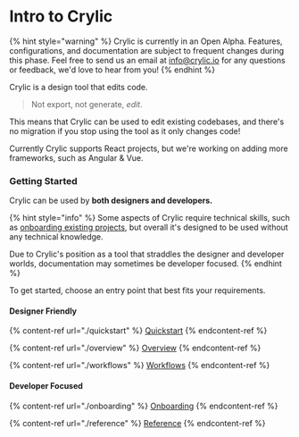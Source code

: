 # Intro to Crylic

{% hint style="warning" %}
Crylic is currently in an Open Alpha. Features, configurations, and documentation are subject to frequent changes during this phase. Feel free to send us an email at [info@crylic.io](mailto:info@crylic.io) for any questions or feedback, we'd love to hear from you!
{% endhint %}

Crylic is a design tool that edits code.

> Not export, not generate, _edit_.

This means that Crylic can be used to edit existing codebases, and there's no migration if you stop using the tool as it only changes code!

Currently Crylic supports React projects, but we're working on adding more frameworks, such as Angular & Vue.

### Getting Started

Crylic can be used by **both designers and developers.**

{% hint style="info" %}
Some aspects of Crylic require technical skills, such as [onboarding existing projects](./onboarding), but overall it's designed to be used without any technical knowledge.

Due to Crylic's position as a tool that straddles the designer and developer worlds, documentation may sometimes be developer focused.
{% endhint %}

To get started, choose an entry point that best fits your requirements.

#### Designer Friendly

{% content-ref url="./quickstart" %}
[Quickstart](./quickstart)
{% endcontent-ref %}

{% content-ref url="./overview" %}
[Overview](./overview)
{% endcontent-ref %}

{% content-ref url="./workflows" %}
[Workflows](./workflows)
{% endcontent-ref %}

#### Developer Focused

{% content-ref url="./onboarding" %}
[Onboarding](./onboarding)
{% endcontent-ref %}

{% content-ref url="./reference" %}
[Reference](./reference)
{% endcontent-ref %}
